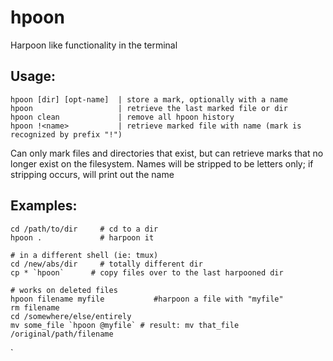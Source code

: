 # hpoon
Harpoon like functionality in the terminal

## Usage:
    hpoon [dir] [opt-name]  | store a mark, optionally with a name
    hpoon                   | retrieve the last marked file or dir
    hpoon clean             | remove all hpoon history
    hpoon !<name>           | retrieve marked file with name (mark is recognized by prefix "!")

Can only mark files and directories that exist, but can retrieve
marks that no longer exist on the filesystem. Names will be stripped
to be letters only; if stripping occurs, will print out the name

## Examples:

    cd /path/to/dir     # cd to a dir
    hpoon .             # harpoon it

    # in a different shell (ie: tmux)
    cd /new/abs/dir     # totally different dir
    cp * `hpoon`      # copy files over to the last harpooned dir

    # works on deleted files
    hpoon filename myfile           #harpoon a file with "myfile"
    rm filename
    cd /somewhere/else/entirely
    mv some_file `hpoon @myfile` # result: mv that_file /original/path/filename
`
